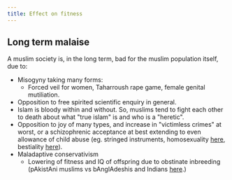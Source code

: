 ```yaml
---
title: Effect on fitness
---
```


## Long term malaise
A muslim society is, in the long term, bad for the muslim population itself, due to:

- Misogyny taking many forms:
  - Forced veil for women, Taharroush rape game, female genital mutiliation.
- Opposition to free spirited scientific enquiry in general.
- Islam is bloody within and without. So, muslims tend to fight each other to death about what "true islam" is and who is a "heretic".
- Opposition to joy of many types, and increase in "victimless crimes" at worst, or a schizophrenic acceptance at best extending to even allowance of child abuse (eg. stringed instruments, homosexuality [here](https://storify.com/Parikramah/history-of-lgbt-flourishing-within-islam), bestiality [here](http://i.imgur.com/4K2jDFq.jpg)).
- Maladaptive conservativism
  - Lowering of fitness and IQ of offspring due to obstinate inbreeding (pAkistAni muslims vs bAnglAdeshis and Indians [here](http://www.unz.com/gnxp/the-cost-of-inbreeding-in-terms-of-health/?utm_source=twitterfeed&utm_medium=twitter&utm_campaign=the-cost-of-inbreeding-in-terms-of-health).)

